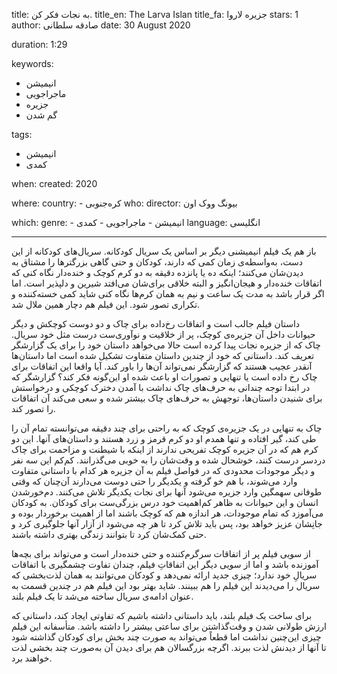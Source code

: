 
title: به نجات فکر کن. 
title_en: The Larva Islan
title_fa: جزیره لاروا 
stars: 1
author: صادقه سلطانی
date: 30 August 2020

duration: 1:29

keywords:
  - انیمیشن
  - ماجراجویی
  - جزیره
  - گم شدن 

tags:
  - انیمیشن
  - کمدی

when:
  created: 2020

where:
  country:
    - کره‌جنوبی
who:
  director: بیونگ ووک اون

which:
  genre:
    - انیمیشن
    - ماجراجویی
    - کمدی
  language: انگلیسی

---

باز هم یک فیلم انیمیشنی دیگر بر اساس یک سریال کودکانه. سریال‌های کودکانه از این دست، به‌واسطه‌ی زمان کمی که دارند، کودکان و حتی گاهی بزرگترها را مشتاق به دیدن‌شان می‌کنند؛ اینکه ده یا پانزده دقیقه به دو کرم کوچک و خنده‌دار نگاه کنی که اتفاقات خنده‌دار و هیجان‌انگیز و البته خلاقی برای‌شان می‌افتد شیرین و دلپذیر است. اما اگر قرار باشد به مدت یک ساعت و نیم به همان کرم‌ها نگاه کنی شاید کمی خسته‌کننده و تکراری تصور شود. این فیلم هم دچار همین ملال شد. 

داستان فیلم جالب است و اتفاقات رخ‌داده برای چاک و دو دوست کوچکش و دیگر حیوانات داخل آن جزیره‌ی کوچک، پر از خلاقیت و نوآوری‌ست درست مثل خود سریال. چاک که از جزیره نجات پیدا کرده است حالا می‌خواهد داستان خود را برای یک گزارشگر تعریف کند. داستانی که خود از چندین داستان متفاوت تشکیل شده است اما داستان‌ها آنقدر عجیب هستند که گزارشگر نمی‌تواند آن‌ها را باور کند. آیا واقعا این اتفاقات برای چاک رخ داده است یا تنهایی و تصورات او باعث شده او این‌گونه فکر کند؟ گزارشگر که در ابتدا توجه چندانی به حرف‌های چاک نداشت با آمدن دخترک کوچکی و درخواستش برای شنیدن داستان‌ها، توجهش به حرف‌های چاک بیشتر شده و سعی می‌کند آن اتفاقات را تصور کند‌.

چاک به تنهایی در یک جزیره‌ی کوچک که به راحتی برای چند دقیقه می‌توانسته تمام آن را طی کند، گیر افتاده و تنها همدم او  دو کرم قرمز و زرد هستند و داستان‌های آنها. این دو کرم هم که در آن جزیره کوچک تفریحی ندارند از اینکه با شیطنت و مزاحمت برای چاک دردسر درست کنند، خوشحال شده و وقت‌شان را به خوبی می‌گذرانند. کم‌کم این سه نفر و دیگر موجودات محدودی که در فواصل فیلم به آن جزیره هر کدام با داستانی متفاوت وارد می‌شوند، با هم خو گرفته و یکدیگر را حتی دوست می‌دارند آن‌چنان که وقتی طوفانی سهمگین وارد جزیره می‌شود آنها برای نجات یکدیگر تلاش می‌کنند. دم‌خورشدن انسان و این حیوانات به ظاهر کم‌اهمیت خود درس بزرگی‌ست برای کودکان. به کودکان می‌آموزد که تمام موجودات، هر اندازه هم که کوچک باشند اما از اهمیت برخوردار بوده و جانِشان عزیز خواهد بود، پس باید تلاش کرد تا هر چه می‌شود از آزار آنها جلوگیری کرد و حتی کمک‌شان کرد تا بتوانند زندگی بهتری داشته باشند. 

از سویی فیلم پر از اتفاقات سرگرم‌کننده و حتی خنده‌دار است و می‌تواند برای بچه‌ها آموزنده باشد و اما از سویی دیگر این اتفاقاتِ فیلم، چندان تفاوت چشمگیری با اتفاقات سریالِ خود ندارد؛ چیزی جدید ارائه نمی‌دهد و کودکان می‌توانند به همان لذت‌بخشی که سریال را می‌دیدند این فیلم را هم ببینند. شاید بهتر بود این فیلم هم در چندین قسمت به عنوان ادامه‌ی سریال ساخته می‌شد تا یک فیلم بلند. 

برای ساخت یک فیلم بلند، باید داستانی داشته باشیم که تفاوتی ایجاد کند، داستانی که ارزش طولانی شدن و وقت‌گذاشتن برای ساعتی بیشتر را داشته باشد. متأسفانه این فیلم چیزی این‌چنین نداشت اما قطعاً می‌تواند به صورت چند بخش برای کودکان گذاشته شود تا آنها از دیدنش لذت ببرند. اگرچه بزرگسالان هم برای دیدن آن به‌صورت چند بخشی لذت خواهند برد.